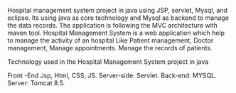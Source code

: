 Hospital management system project in java using JSP, servlet, Mysql, and eclipse. Its using java as core technology and Mysql as backend to manage the data records. The application is following the MVC architecture with maven tool. Hospital Management System is a web application which help to manage the activity of an hospital Like Patient management, Doctor management, Manage appointments. Manage the records of patients.

Technology used in the Hospital Management System project in java

Front -End Jsp, Html, CSS, JS.
Server-side: Servlet.
Back-end: MYSQL.
Server: Tomcat 8.5.
